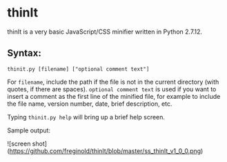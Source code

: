 # thinIt
thinIt is a very basic JavaScript/CSS minifier written in Python 2.7.12.

## Syntax:

`thinit.py [filename] ["optional comment text"]`

For `filename`, include the path if the file is not in the current directory (with quotes, if there are spaces).  `optional comment text` is used if you want to insert a comment as the first line of the minified file, for example to include the file name, version number, date, brief description, etc.

Typing `thinit.py help` will bring up a brief help screen.

Sample output:

![screen shot]
(https://github.com/freginold/thinIt/blob/master/ss_thinIt_v1_0_0.png)
